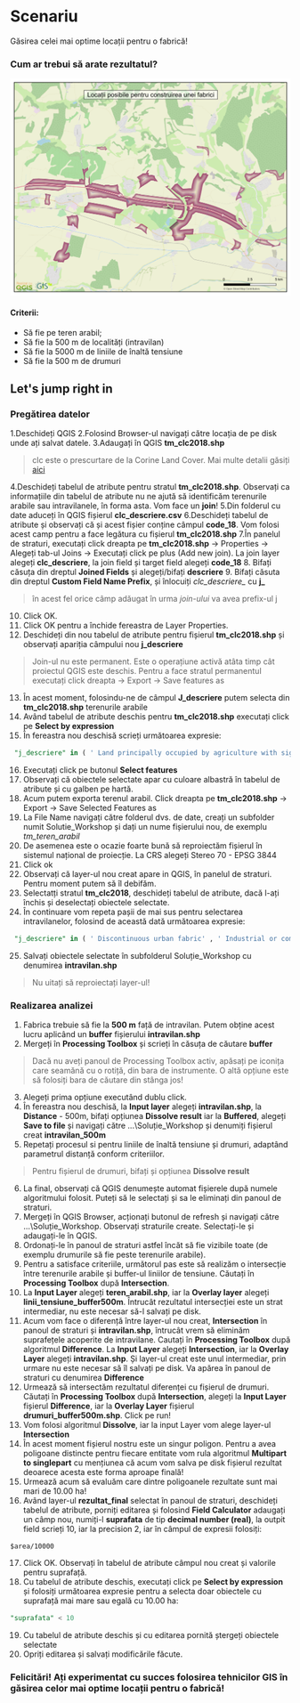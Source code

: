 # Scenariu

 Găsirea celei mai optime locații pentru o fabrică!
 
 ### Cum ar trebui să arate rezultatul?
 ![locatii_fabrica](https://github.com/iungurianu/qgis-pe-intelesul-tuturor/blob/master/05_QGIS_Analiza_vector/Data/Workshop/locatii.png)
 
 #### Criterii:
 * Să fie pe teren arabil;
 * Să fie la 500 m de localități (intravilan)
 * Să fie la 5000 m de liniile de înaltă tensiune
 * Să fie la 500 m de drumuri


## Let's jump right in
### Pregătirea datelor
1.Deschideți QGIS
2.Folosind Browser-ul navigați către locația de pe disk unde ați salvat datele.
3.Adaugați în QGIS **tm_clc2018.shp**
> clc este o prescurtare de la Corine Land Cover. Mai multe detalii găsiți [aici](https://land.copernicus.eu/pan-european/corine-land-cover)

4.Deschideți tabelul de atribute pentru stratul **tm_clc2018.shp**. Observați ca informațiile din tabelul de atribute nu ne ajută să identificăm terenurile arabile sau intravilanele, în forma asta. Vom face un **join**! 
5.Din folderul cu date aduceți în QGIS fișierul **clc_descriere.csv** 
6.Deschideți tabelul de atribute și observați că și acest fișier conține câmpul **code_18**. Vom folosi acest camp pentru a face legătura cu fișierul **tm_clc2018.shp** 
7.În panelul de straturi, executați click dreapta pe **tm_clc2018.shp** -> Properties -> Alegeți tab-ul Joins -> Executați click pe plus (Add new join). La join layer alegeți **clc_descriere**, la join field și target field alegeți **code_18**
8. Bifați căsuța din dreptul **Joined Fields** și alegeți/bifați **descriere**
9. Bifați căsuta din dreptul **Custom Field Name Prefix**, și înlocuiți *clc_descriere_* cu **j_**
> în acest fel orice câmp adăugat în urma *join-ului* va avea prefix-ul j
10. Click OK.
11. Click OK pentru a închide fereastra de Layer Properties.
12. Deschideți din nou tabelul de atribute pentru fișierul **tm_clc2018.shp** și observați apariția câmpului nou **j_descriere**
> Join-ul nu este permanent. Este o operațiune activă atâta timp cât proiectul QGIS este deschis. Pentru a face stratul permanentul executați click dreapta -> Export -> Save features as
13. În acest moment, folosindu-ne de câmpul **J_descriere** putem selecta din **tm_clc2018.shp** terenurile arabile
14. Având tabelul de atribute deschis pentru **tm_clc2018.shp** executați click pe **Select by expression**
15. În fereastra nou deschisă scrieți următoarea expresie:
```sql
 "j_descriere" in ( ' Land principally occupied by agriculture with significant areas of natural vegetation' , 'Non irigated arable land' )
```
16. Executați click pe butonul **Select features**
17. Observați că obiectele selectate apar cu culoare albastră în tabelul de atribute și cu galben pe hartă.
18. Acum putem exporta terenul arabil. Click dreapta pe **tm_clc2018.shp** -> Export -> Save Selected Features as
19. La File Name navigați către folderul dvs. de date, creați un subfolder numit Solutie_Workshop și dați un nume fișierului nou, de exemplu *tm_teren_arabil*
20. De asemenea este o ocazie foarte bună să reproiectăm fișierul în sistemul național de proiecție. La CRS alegeți Stereo 70 - EPSG 3844
21. Click ok
22. Observați că layer-ul nou creat apare in QGIS, în panelul de straturi. Pentru moment putem să îl debifăm.
23. Selectatți stratul **tm_clc2018**, deschideți tabelul de atribute, dacă l-ați închis și deselectați obiectele selectate.
24. În continuare vom repeta pașii de mai sus pentru selectarea intravilanelor, folosind de această dată următoarea expresie:
```sql
 "j_descriere" in ( ' Discontinuous urban fabric' , ' Industrial or commercial units' )
```
25. Salvați obiectele selectate în subfolderul Soluție_Workshop cu denumirea **intravilan.shp**
> Nu uitați să reproiectați layer-ul!

### Realizarea analizei

1. Fabrica trebuie să fie la **500 m** față de intravilan. Putem obține acest lucru aplicând un **buffer** fișierului **intravilan.shp**
2. Mergeți în **Processing Toolbox** și scrieți în căsuța de căutare **buffer**
> Dacă nu aveți panoul de Processing Toolbox activ, apăsați pe iconița care seamănă cu o rotiță, din bara de instrumente.
> O altă opțiune este să folosiți bara de căutare din stânga jos!
3. Alegeți prima opțiune executând dublu click.
4. În fereastra nou deschisă, la **Input layer** alegeți **intravilan.shp**, la **Distance** - 500m, bifați opțiunea **Dissolve result** iar la **Buffered**, alegeți **Save to file** și navigați către ...\Soluție_Workshop și denumiți fișierul creat **intravilan_500m**
5. Repetați procesul si pentru liniile de înaltă tensiune și drumuri, adaptând parametrul distanță conform criteriilor.
> Pentru fișierul de drumuri, bifați și opțiunea **Dissolve result**
6. La final, observați că QGIS denumește automat fișierele după numele algoritmului folosit. Puteți să le selectați și sa le eliminați din panoul de straturi. 
7. Mergeți în QGIS Browser, acționați butonul de refresh și navigați către ...\Soluție_Workshop. Observați straturile create. Selectați-le și adaugați-le în QGIS.
8. Ordonați-le în panoul de straturi astfel încăt să fie vizibile toate (de exemplu drumurile să fie peste terenurile arabile).
9. Pentru a satisface criteriile, următorul pas este să realizăm o intersecție între terenurile arabile și buffer-ul liniilor de tensiune. Căutați în **Processing Toolbox** după **Intersection**.
10. La **Input Layer** alegeți **teren_arabil.shp**, iar la **Overlay layer** alegeți **linii_tensiune_buffer500m**. Întrucât rezultatul intersecției este un strat intermediar, nu este necesar să-l salvați pe disk.
11. Acum vom face o diferență între layer-ul nou creat, **Intersection** în panoul de straturi și **intravilan.shp**, întrucât vrem să eliminăm suprafețele acoperite de intravilane. Cautați în **Processing Toolbox** după algoritmul **Difference**. La **Input Layer** alegeți **Intersection**, iar la **Overlay Layer** alegeți **intravilan.shp**. Și layer-ul creat este unul intermediar, prin urmare nu este necesar să îl salvați pe disk. Va apărea în panoul de straturi cu denumirea **Difference**
12. Urmează să intersectăm rezultatul diferenței cu fișierul de drumuri. Căutați în **Processing Toolbox** după **Intersection**, alegeți la **Input Layer** fișierul **Difference**, iar la **Overlay Layer** fișierul **drumuri_buffer500m.shp**. Click pe run!
13. Vom folosi algoritmul **Dissolve**, iar la input Layer vom alege layer-ul **Intersection**
14. În acest moment fișierul nostru este un singur poligon. Pentru a avea poligoane distincte pentru fiecare entitate vom rula algoritmul **Multipart to singlepart** cu mențiunea că acum vom salva pe disk fișierul rezultat deoarece acesta este forma aproape finală!
15. Urmează acum să evaluăm care dintre poligoanele rezultate sunt mai mari de 10.00 ha!
16. Având layer-ul **rezultat_final** selectat în panoul de straturi, deschideți tabelul de atribute, porniți editarea și folosind **Field Calculator** adaugați un câmp nou, numiți-l **suprafata** de tip **decimal number (real)**, la outpit field scrieți 10, iar la precision 2, iar în câmpul de expresii folosiți:
```
$area/10000
```
17. Click OK. Observați în tabelul de atribute câmpul nou creat și valorile pentru suprafață.
18. Cu tabelul de atribute deschis, executați click pe **Select by expression** și folosiți următoarea expresie pentru a selecta doar obiectele cu suprafață mai mare sau egală cu 10.00 ha:
```sql
"suprafata" < 10
```
19. Cu tabelul de atribute deschis și cu editarea pornită ștergeți obiectele selectate
20. Opriți editarea și salvați modificările făcute.

### Felicitări! Ați experimentat cu succes folosirea tehnicilor GIS în găsirea celor mai optime locații pentru o fabrică!
